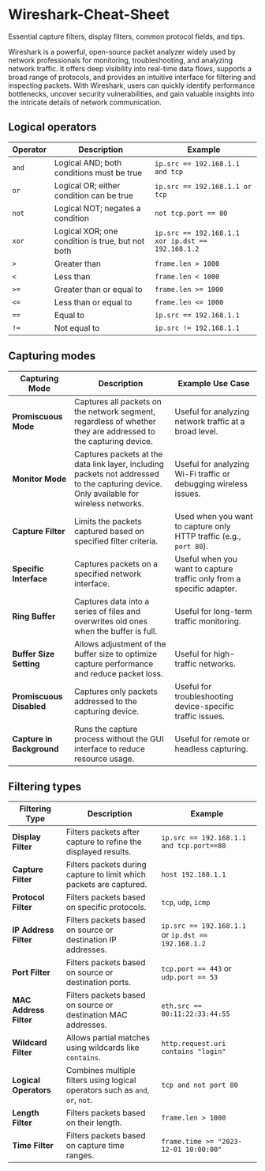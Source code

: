 # Wireshark-Cheat-Sheet
 Essential capture filters, display filters, common protocol fields, and tips.

 Wireshark is a powerful, open-source packet analyzer widely used by network professionals for monitoring, troubleshooting, and analyzing network traffic. It offers deep visibility into real-time data flows, supports a broad range of protocols, and provides an intuitive interface for filtering and inspecting packets. With Wireshark, users can quickly identify performance bottlenecks, uncover security vulnerabilities, and gain valuable insights into the intricate details of network communication.

## Logical operators
| Operator          | Description                                     | Example                            |
|-------------------|-------------------------------------------------|------------------------------------|
| `and`            | Logical AND; both conditions must be true       | `ip.src == 192.168.1.1 and tcp`   |
| `or`             | Logical OR; either condition can be true        | `ip.src == 192.168.1.1 or tcp`    |
| `not`            | Logical NOT; negates a condition                | `not tcp.port == 80`              |
| `xor`            | Logical XOR; one condition is true, but not both| `ip.src == 192.168.1.1 xor ip.dst == 192.168.1.2` |
| `>`              | Greater than                                    | `frame.len > 1000`                |
| `<`              | Less than                                       | `frame.len < 1000`                |
| `>=`             | Greater than or equal to                        | `frame.len >= 1000`               |
| `<=`             | Less than or equal to                           | `frame.len <= 1000`               |
| `==`             | Equal to                                        | `ip.src == 192.168.1.1`           |
| `!=`             | Not equal to                                    | `ip.src != 192.168.1.1`           |


## Capturing modes
| Capturing Mode       | Description                                                                                  | Example Use Case                             |
|----------------------|----------------------------------------------------------------------------------------------|---------------------------------------------|
| **Promiscuous Mode** | Captures all packets on the network segment, regardless of whether they are addressed to the capturing device. | Useful for analyzing network traffic at a broad level. |
| **Monitor Mode**     | Captures packets at the data link layer, including packets not addressed to the capturing device. Only available for wireless networks. | Useful for analyzing Wi-Fi traffic or debugging wireless issues. |
| **Capture Filter**   | Limits the packets captured based on specified filter criteria.                              | Used when you want to capture only HTTP traffic (e.g., `port 80`). |
| **Specific Interface** | Captures packets on a specified network interface.                                          | Useful when you want to capture traffic only from a specific adapter. |
| **Ring Buffer**      | Captures data into a series of files and overwrites old ones when the buffer is full.         | Useful for long-term traffic monitoring.    |
| **Buffer Size Setting** | Allows adjustment of the buffer size to optimize capture performance and reduce packet loss. | Useful for high-traffic networks.           |
| **Promiscuous Disabled** | Captures only packets addressed to the capturing device.                                 | Useful for troubleshooting device-specific traffic issues. |
| **Capture in Background** | Runs the capture process without the GUI interface to reduce resource usage.             | Useful for remote or headless capturing.    |


## Filtering types
| Filtering Type       | Description                                                                    | Example                                |
|----------------------|--------------------------------------------------------------------------------|----------------------------------------|
| **Display Filter**   | Filters packets after capture to refine the displayed results.                | `ip.src == 192.168.1.1 and tcp.port==80` |
| **Capture Filter**   | Filters packets during capture to limit which packets are captured.           | `host 192.168.1.1`                     |
| **Protocol Filter**  | Filters packets based on specific protocols.                                  | `tcp`, `udp`, `icmp`                   |
| **IP Address Filter**| Filters packets based on source or destination IP addresses.                  | `ip.src == 192.168.1.1` or `ip.dst == 192.168.1.2` |
| **Port Filter**      | Filters packets based on source or destination ports.                         | `tcp.port == 443` or `udp.port == 53`  |
| **MAC Address Filter**| Filters packets based on source or destination MAC addresses.                 | `eth.src == 00:11:22:33:44:55`         |
| **Wildcard Filter**  | Allows partial matches using wildcards like `contains`.                       | `http.request.uri contains "login"`    |
| **Logical Operators**| Combines multiple filters using logical operators such as `and`, `or`, `not`. | `tcp and not port 80`                  |
| **Length Filter**    | Filters packets based on their length.                                        | `frame.len > 1000`                     |
| **Time Filter**      | Filters packets based on capture time ranges.                                 | `frame.time >= "2023-12-01 10:00:00"`  |

